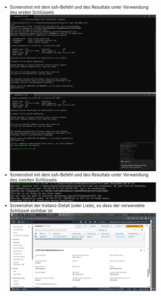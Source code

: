 - Screenshot mit dem ssh-Befehl und des Resultats unter Verwendung des ersten Schlüssels
  ![firstkey1](../screenshots/KN02/SSH-Key/firstkey1.png)
  ![firstkey2](../screenshots/KN02/SSH-Key/firstkey2.png)
- Screenshot mit dem ssh-Befehl und des Resultats unter Verwendung des zweiten Schlüssels
  ![secondkey](../screenshots/KN02/SSH-Key/secondkey.png)
- Screenshot der Instanz-Detail (oder Liste), so dass der verwendete Schlüssel sichtbar ist
  ![instanzdetail](../screenshots/KN02/SSH-Key/instanzdetail.png)
